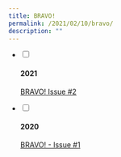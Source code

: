 ```yaml
---
title: BRAVO!
permalink: /2021/02/10/bravo/
description: ""
---
```

<ul class="jekyllcodex_accordion">
<li>
<input type="checkbox" id="accordion1">
<label for="accordion1"><h4>2021</h4></label>
<div>
<p><a href="/files/Bravo-Issue-2021.pdf">BRAVO! Issue #2</a></p>
</div>
</li>  
<li>
<input type="checkbox" id="accordion2">
<label for="accordion2"><h4>2020</h4></label>
<div>
<p><a href="/files/BRAVO_final_13Jan2020_FINAL-1.pdf">BRAVO! - Issue #1</a></p>
</div>
</li>
</ul>